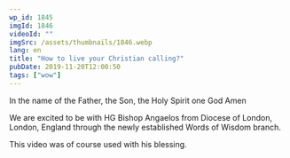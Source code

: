 ```yaml
---
wp_id: 1845
imgId: 1846
videoId: ""
imgSrc: /assets/thumbnails/1846.webp
lang: en
title: "How to live your Christian calling?"
pubDate: 2019-11-20T12:00:50
tags: ["wow"]
---
```


<!-- page: 6 -->

<p>In the name of the Father, the Son, the Holy Spirit one God Amen</p>
<p>We are excited to be with HG Bishop Angaelos from Diocese of London, London, England through the newly established Words of Wisdom branch.</p>
<p>This video was of course used with his blessing.</p>
